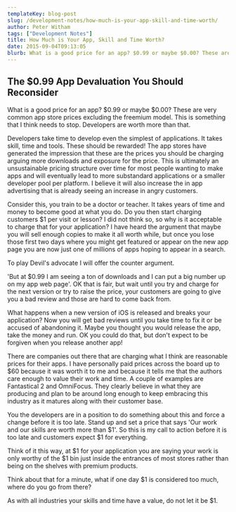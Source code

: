 ```yaml
---
templateKey: blog-post
slug: /development-notes/how-much-is-your-app-skill-and-time-worth/
author: Peter Witham
tags: ["Development Notes"]
title: How Much is Your App, Skill and Time Worth?
date: 2015-09-04T09:13:05
blurb: What is a good price for an app? $0.99 or maybe $0.00? These are very common app store prices excluding the fremium model. This is something that I think needs to stop. Developers are worth more than that.
---
```


## The $0.99 App Devaluation You Should Reconsider

What is a good price for an app? $0.99 or maybe $0.00? These are very common app store prices excluding the freemium model. This is something that I think needs to stop. Developers are worth more than that.

Developers take time to develop even the simplest of applications. It takes skill, time and tools. These should be rewarded! The app stores have generated the impression that these are the prices you should be charging arguing more downloads and exposure for the price. This is ultimately an unsustainable pricing structure over time for most people wanting to make apps and will eventually lead to more substandard applications or a smaller developer pool per platform. I believe it will also increase the in app advertising that is already seeing an increase in angry customers.

Consider this, you train to be a doctor or teacher. It takes years of time and money to become good at what you do. Do you then start charging customers $1 per visit or lesson? I did not think so, so why is it acceptable to charge that for your application? I have heard the argument that maybe you will sell enough copies to make it all worth while, but once you lose those first two days where you might get featured or appear on the new app page you are now just one of millions of apps hoping to appear in a search.

To play Devil's advocate I will offer the counter argument.

'But at $0.99 I am seeing a ton of downloads and I can put a big number up on my app web page'. OK that is fair, but wait until you try and charge for the next version or try to raise the price, your customers are going to give you a bad review and those are hard to come back from.

What happens when a new version of iOS is released and breaks your application? Now you will get bad reviews until you take time to fix it or be accused of abandoning it. Maybe you thought you would release the app, take the money and run. OK you could do that, but don't expect to be forgiven when you release another app!

There are companies out there that are charging what I think are reasonable prices for their apps. I have personally paid prices across the board up to $60 because it was worth it to me and because it tells me that the authors care enough to value their work and time. A couple of examples are Fantastical 2 and OmniFocus. They clearly believe in what they are producing and plan to be around long enough to keep embracing this industry as it matures along with their customer base.

You the developers are in a position to do something about this and force a change before it is too late. Stand up and set a price that says 'Our work and our skills are worth more than $1'. So this is my call to action before it is too late and customers expect $1 for everything.

Think of it this way, at $1 for your application you are saying your work is only worthy of the $1 bin just inside the entrances of most stores rather than being on the shelves with premium products.

Think about that for a minute, what if one day $1 is considered too much, where do you go from there?

As with all industries your skills and time have a value, do not let it be $1.
